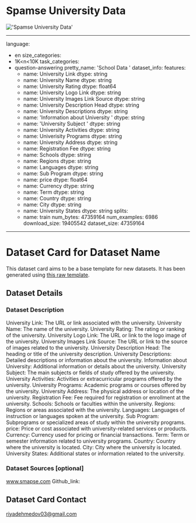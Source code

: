 # Spamse University Data
!['Spamse University Data'](https://images.unsplash.com/20/cambridge.JPG?q=80&w=1000&auto=format&fit=crop&ixlib=rb-4.0.3&ixid=M3wxMjA3fDB8MHxzZWFyY2h8M3x8dW5pdmVyc2l0eXxlbnwwfHwwfHx8MA%3D%3D)

---
language:
- en
size_categories:
- 1K<n<10K
task_categories:
- question-answering
pretty_name: 'School Data '
dataset_info:
  features:
  - name: University Link
    dtype: string
  - name: University Name
    dtype: string
  - name: University Rating
    dtype: float64
  - name: University Logo Link
    dtype: string
  - name: University Images Link Source
    dtype: string
  - name: University Description Head
    dtype: string
  - name: University Descriptions
    dtype: string
  - name: 'Information about University '
    dtype: string
  - name: 'University Subject '
    dtype: string
  - name: University Activities
    dtype: string
  - name: Univerisity Programs
    dtype: string
  - name: University Address
    dtype: string
  - name: Registration Fee
    dtype: string
  - name: Schools
    dtype: string
  - name: Regions
    dtype: string
  - name: Languages
    dtype: string
  - name: Sub Program
    dtype: string
  - name: price
    dtype: float64
  - name: Currency
    dtype: string
  - name: Term
    dtype: string
  - name: Country
    dtype: string
  - name: City
    dtype: string
  - name: University States
    dtype: string
  splits:
  - name: train
    num_bytes: 47359164
    num_examples: 6986
  download_size: 19405542
  dataset_size: 47359164
---
    
# Dataset Card for Dataset Name

This dataset card aims to be a base template for new datasets. It has been generated using [this raw template](https://github.com/huggingface/huggingface_hub/blob/main/src/huggingface_hub/templates/datasetcard_template.md?plain=1).

## Dataset Details

### Dataset Description

University Link: The URL or link associated with the university.
University Name: The name of the university.
University Rating: The rating or ranking of the university.
University Logo Link: The URL or link to the logo image of the university.
University Images Link Source: The URL or link to the source of images related to the university.
University Description Head: The heading or title of the university description.
University Descriptions: Detailed descriptions or information about the university.
Information about University: Additional information or details about the university.
University Subject: The main subjects or fields of study offered by the university.
University Activities: Activities or extracurricular programs offered by the university.
University Programs: Academic programs or courses offered by the university.
University Address: The physical address or location of the university.
Registration Fee: Fee required for registration or enrollment at the university.
Schools: Schools or faculties within the university.
Regions: Regions or areas associated with the university.
Languages: Languages of instruction or languages spoken at the university.
Sub Program: Subprograms or specialized areas of study within the university programs.
price: Price or cost associated with university-related services or products.
Currency: Currency used for pricing or financial transactions.
Term: Term or semester information related to university programs.
Country: Country where the university is located.
City: City where the university is located.
University States: Additional states or information related to the university.

### Dataset Sources [optional]

www.smapse.com
Github_link: 

## Dataset Card Contact

riyadehmedov03@gmail.com
